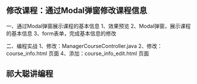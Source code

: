 
## 修改课程：通过Modal弹窗修改课程信息

一、通过Modal弹窗展示课程的基本信息
    1、效果预览
    2、Modal弹窗，展示课程的基本信息
    3、form表单，完成基本信息的修改
    
二、编程实战
    1、修改：ManagerCourseController.java
    2、修改：course_info.html 页面
    4、添加：course_info_edit.html 页面
    
## 祁大聪讲编程

